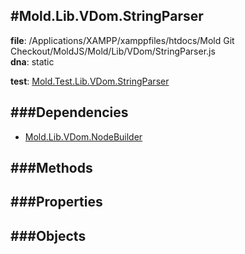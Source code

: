 
#Mold.Lib.VDom.StringParser
---------------------------------------

__file__: /Applications/XAMPP/xamppfiles/htdocs/Mold Git Checkout/MoldJS/Mold/Lib/VDom/StringParser.js  
__dna__: static  


	

__test__: [Mold.Test.Lib.VDom.StringParser](../../../Mold/Test/Lib/VDom/StringParser.md) 






###Dependencies
--------------

* [Mold.Lib.VDom.NodeBuilder](../../../Mold/Lib/VDom/NodeBuilder.md) 



   
###Methods
--------------
 

 
  
###Properties
-------------


 

###Objects
------------



		
